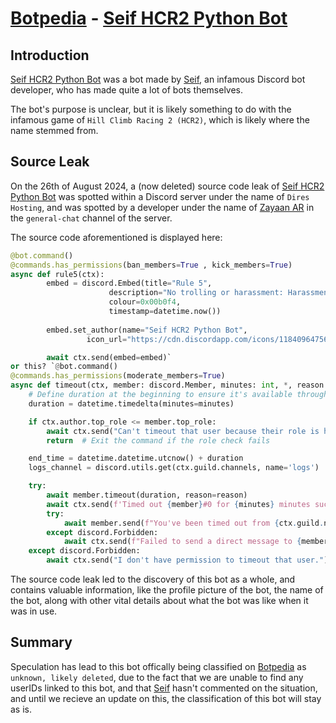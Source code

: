 # [Botpedia](/README.md) - [Seif HCR2 Python Bot](/bots/seifhcr2pythonbot/README.md)

## Introduction
[Seif HCR2 Python Bot](/bots/seifhcr2pythonbot/README.md) was a bot made by [Seif](/developers/seif/README.md), an infamous Discord bot developer, who has made quite a lot of bots themselves.

The bot's purpose is unclear, but it is likely something to do with the infamous game of `Hill Climb Racing 2 (HCR2)`, which is likely where the name stemmed from.

## Source Leak

On the 26th of August 2024, a (now deleted) source code leak of [Seif HCR2 Python Bot](/bots/seifhcr2pythonbot/README.md) was spotted within a Discord server under the name of `Dires Hosting`, and was spotted by a developer under the name of [Zayaan AR](/developers/zayaanar/README.md) in the `general-chat` channel of the server.

The source code aforementioned is displayed here:

```python
@bot.command()
@commands.has_permissions(ban_members=True , kick_members=True)
async def rule5(ctx):
        embed = discord.Embed(title="Rule 5",
                      description="No trolling or harassment: Harassment of any kind will not be tolerated and may result in an immediate ban from the server. Use appropriate language",
                      colour=0x00b0f4,
                      timestamp=datetime.now())
        
        embed.set_author(name="Seif HCR2 Python Bot",
                 icon_url="https://cdn.discordapp.com/icons/1184096475626618901/a_e89490ac4d874bb8c8795177e5e65026.gif?size=1024&width=0&height=384")

        await ctx.send(embed=embed)`
or this? `@bot.command()
@commands.has_permissions(moderate_members=True)
async def timeout(ctx, member: discord.Member, minutes: int, *, reason: str = "No reason provided"):
    # Define duration at the beginning to ensure it's available throughout the function
    duration = datetime.timedelta(minutes=minutes)

    if ctx.author.top_role <= member.top_role:
        await ctx.send("Can't timeout that user because their role is higher or equal to yours.")
        return  # Exit the command if the role check fails

    end_time = datetime.datetime.utcnow() + duration
    logs_channel = discord.utils.get(ctx.guild.channels, name='logs')

    try:
        await member.timeout(duration, reason=reason)
        await ctx.send(f'Timed out {member}#0 for {minutes} minutes successfully! Reason: {reason}.')
        try:
            await member.send(f"You've been timed out from {ctx.guild.name} for {minutes} minutes. Reason: {reason}")
        except discord.Forbidden:
            await ctx.send(f"Failed to send a direct message to {member}#0. They may have blocked the bot or disabled DMs.")
    except discord.Forbidden:
        await ctx.send("I don't have permission to timeout that user.")
```

The source code leak led to the discovery of this bot as a whole, and contains valuable information, like the profile picture of the bot, the name of the bot, along with other vital details about what the bot was like when it was in use.

## Summary

Speculation has lead to this bot offically being classified on [Botpedia](/README.md) as `unknown, likely deleted`, due to the fact that we are unable to find any userIDs linked to this bot, and that [Seif](/developers/seif/README.md) hasn't commented on the situation, and until we recieve an update on this, the classification of this bot will stay as is.